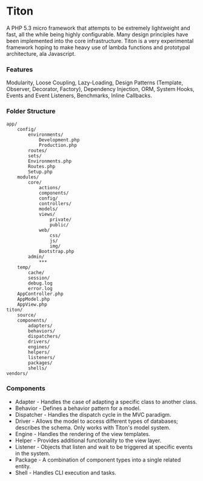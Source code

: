 # Titon #

A PHP 5.3 micro framework that attempts to be extremely lightweight and fast, all the while being highly configurable. Many design principles have been implemented into the core infrastructure. Titon is a very experimental framework hoping to make heavy use of lambda functions and prototypal architecture, ala Javascript.

### Features ###

Modularity, Loose Coupling, Lazy-Loading, Design Patterns (Template, Observer, Decorator, Factory), Dependency Injection, ORM, System Hooks, Events and Event Listeners, Benchmarks, Inline Callbacks.

### Folder Structure ###

	app/
		config/
			environments/
				Development.php
				Production.php
			routes/
			sets/
			Environments.php
			Routes.php
			Setup.php
		modules/
			core/
				actions/
				components/
				config/
				controllers/
				models/
				views/
					private/
					public/
				web/
					css/
					js/
					img/
				Bootstrap.php
			admin/
				***
		temp/
			cache/
			session/
			debug.log
			error.log
		AppController.php
		AppModel.php
		AppView.php
	titon/
		source/
		components/
			adapters/
			behaviors/
			dispatchers/
			drivers/
			engines/
			helpers/
			listeners/
			packages/
			shells/
	vendors/

### Components ###

* Adapter - Handles the case of adapting a specific class to another class.
* Behavior - Defines a behavior pattern for a model.
* Dispatcher - Handles the dispatch cycle in the MVC paradigm.
* Driver - Allows the model to access different types of databases; describes the schema. Only works with Titon's model system.
* Engine - Handles the rendering of the view templates.
* Helper - Provides additional functionality to the view layer.
* Listener - Objects that listen and wait to be triggered at specific events in the system.
* Package - A combination of component types into a single related entity.
* Shell - Handles CLI execution and tasks.